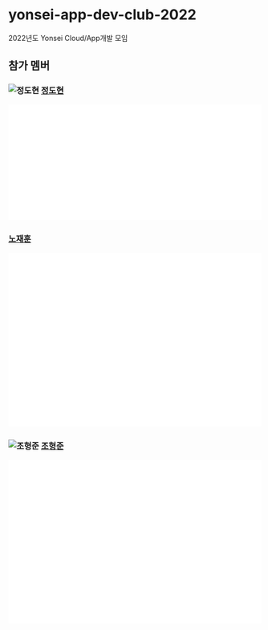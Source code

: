 # yonsei-app-dev-club-2022
2022년도 Yonsei Cloud/App개발 모임

## 참가 멤버

### ![정도현](https://avatars.githubusercontent.com/u/3435720?s=32&v=4) [정도현](https://github.com/serithemage) 
![Metrics](/github-metrics-serithemage.svg)


### [노재훈](https://github.com/nojahoon) 
![Metrics](/github-metrics-nojahoon.svg)

### ![조형준](https://avatars.githubusercontent.com/u/77392219?s=32&v=4) [조형준](https://github.com/hyeongjun-hub) 
![Metrics](/github-metrics-hyeongjun.svg)
